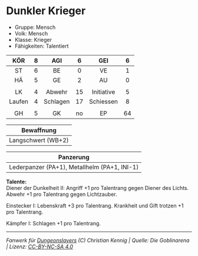 # Dunkler Krieger  
- Gruppe: Mensch  
- Volk: Mensch  
- Klasse: Krieger  
- Fähigkeiten: Talentiert  


| KÖR | 8 | AGI | 6 | GEI | 6 |
| :-: | :-: | :-: | :-: | :-: | :-: |
| ST | 6 | BE | 0 | VE | 1 |
| HÄ | 5 | GE | 2 | AU | 0 |
|  |
| LK | 4 | Abwehr | 15 | Initiative | 5 |
| Laufen | 4 | Schlagen | 17 | Schiessen | 8 |
|  |
| GH | 5 | GK | no | EP | 64 |

| Bewaffnung |
| --- |
| Langschwert (WB+2) |


| Panzerung |
| --- |
| Lederpanzer (PA+1), Metallhelm (PA+1, INI-1) |


**Talente:**  
Diener der Dunkelheit II: Angriff +1 pro Talentrang gegen Diener des Lichts. Abwehr +1 pro Talentrang gegen Lichtzauber.

Einstecker I: Lebenskraft +3 pro Talentrang. Krankheit und Gift trotzen +1 pro Talentrang.

Kämpfer I: Schlagen +1 pro Talentrang.





___
*Fanwerk für [Dungeonslayers](https://www.dungeonslayers.net/) (C) Christian Kennig | Quelle: Die Goblinarena | Lizenz: [CC-BY-NC-SA 4.0](https://creativecommons.org/licenses/by-nc-sa/4.0/deed.de)*